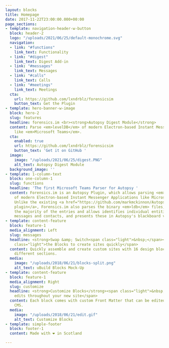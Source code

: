 ```yaml
---
layout: blocks
title: Homepage
date: 2017-11-22T23:00:00.000+00:00
page_sections:
- template: navigation-header-w-button
  block: header-2
  logo: "/uploads/2021/06/25/default-monochrome.svg"
  navigation:
  - link: "#functions"
    link_text: Functionality
  - link: "#digest"
    link_text: Digest Add-in
  - link: "#messages"
    link_text: Messages
  - link: "#calls"
    link_text: Calls
  - link: "#meetings"
    link_text: Meetings
  cta:
    url: https://github.com/lxndrblz/forensicsim
    button_text: Get the Plugin
- template: hero-banner-w-image
  block: hero-2
  slug: features
  headline: forensics.im <br><strong>Autopsy Digest Module</strong>
  content: Parse <em>levelDB</em> of modern Electron-based Instant Messenger Applications
    like <em>Microsoft Teams</em>.
  cta:
    enabled: true
    url: https://github.com/lxndrblz/forensicsim
    button_text: 'Get it on GitHub '
  image:
    image: "/uploads/2021/06/25/digest.PNG"
    alt_text: Autopsy Digest Module
  background_image: ''
- template: 1-column-text
  block: one-column-1
  slug: functions
  headline: 'The first Microsoft Teams Parser for Autopsy '
  content: Forensics.im is an Autopsy Plugin, which allows parsing <em>levelDB</em>
    of modern Electron-based Instant Messenger Applications like Microsoft Teams.
    Unlike the existing <a href="https://github.com/markmckinnon/Autopsy-Plugins/tree/master/Leveldb">levelDB
    plugin</a>, Forensics.im also parses the binary <em>ldb</em> files, which contain
    the majority of the entries and allows identifies individual entities, such as
    messages and contacts, and presents these in Autopsy's blackboard view.
- template: content-feature
  block: feature-1
  media_alignment: Left
  slug: messages
  headline: <strong>Swap &amp; Switch<span class="light">&nbsp;</span></strong><span
    class="light">the Blocks to create sites quickly</span>
  content: Quickly assemble and create custom sites with 16 design blocks for seven
    different sections.
  media:
    image: "/uploads/2018/06/21/blocks-split.png"
    alt_text: uBuild Blocks Mock-Up
- template: content-feature
  block: feature-1
  media_alignment: Right
  slug: customize
  headline: <strong>Customize Blocks</strong><span class="light">&nbsp;to make quick
    edits throughout your new site</span>
  content: Each block comes with custom Front Matter that can be edited in Forestry
    CMS.
  media:
    image: "/uploads/2018/06/21/edit.gif"
    alt_text: Customize Blocks
- template: simple-footer
  block: footer-1
  content: Made with ❤︎ in Scotland

---
```

